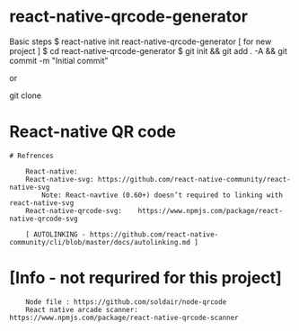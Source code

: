 # react-native-qrcode-generator

Basic steps
$ react-native init react-native-qrcode-generator [ for new project ]
$ cd react-native-qrcode-generator
$ git init && git add . -A && git commit -m "Initial commit"

or 

git clone <branch-name>

# React-native QR code

	# Refrences

		React-native: 
		React-native-svg: https://github.com/react-native-community/react-native-svg 
			Note: React-navtive (0.60+) doesn’t required to linking with react-native-svg 
		React-native-qrcode-svg:	https://www.npmjs.com/package/react-native-qrcode-svg
		
		[ AUTOLINKING - https://github.com/react-native-community/cli/blob/master/docs/autolinking.md ]
		
		
# [Info - not requrired for this project]
		Node file : https://github.com/soldair/node-qrcode 
		React native arcade scanner: 	https://www.npmjs.com/package/react-native-qrcode-scanner


